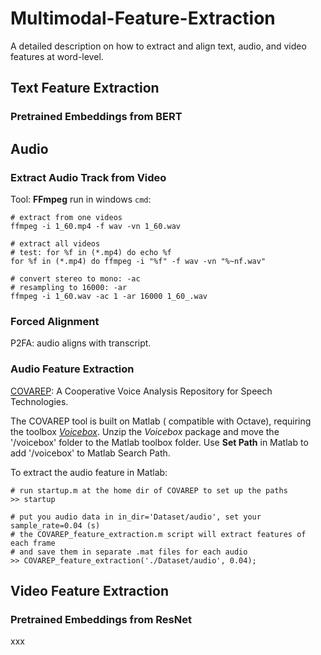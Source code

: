 # Multimodal-Feature-Extraction
A detailed description on how to extract and align text, audio, and video features at word-level.

## Text Feature Extraction
###  Pretrained Embeddings from BERT

## Audio
### Extract Audio Track from Video
Tool: **FFmpeg** run in windows `cmd`:
```
# extract from one videos
ffmpeg -i 1_60.mp4 -f wav -vn 1_60.wav

# extract all videos
# test: for %f in (*.mp4) do echo %f
for %f in (*.mp4) do ffmpeg -i "%f" -f wav -vn "%~nf.wav"

# convert stereo to mono: -ac
# resampling to 16000: -ar
ffmpeg -i 1_60.wav -ac 1 -ar 16000 1_60_.wav
```

### Forced Alignment
P2FA: audio aligns with transcript.

### Audio Feature Extraction
[COVAREP](https://github.com/covarep/covarep): A Cooperative Voice Analysis Repository for Speech Technologies.

The COVAREP tool is built on Matlab ( compatible with Octave), requiring the toolbox [*Voicebox*](http://www.ee.ic.ac.uk/hp/staff/dmb/voicebox/voicebox.html). 
Unzip the *Voicebox* package and move the '/voicebox' folder to the Matlab toolbox folder. Use **Set Path** in Matlab to add '/voicebox' to Matlab Search Path.

To extract the audio feature in Matlab:
```
# run startup.m at the home dir of COVAREP to set up the paths
>> startup

# put you audio data in in_dir='Dataset/audio', set your sample_rate=0.04 (s)
# the COVAREP_feature_extraction.m script will extract features of each frame 
# and save them in separate .mat files for each audio
>> COVAREP_feature_extraction('./Dataset/audio', 0.04);
```

## Video Feature Extraction
### Pretrained Embeddings from ResNet
xxx
